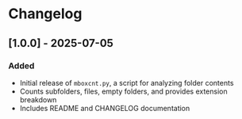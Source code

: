 # Changelog

## [1.0.0] - 2025-07-05
### Added
- Initial release of `mboxcnt.py`, a script for analyzing folder contents
- Counts subfolders, files, empty folders, and provides extension breakdown
- Includes README and CHANGELOG documentation
